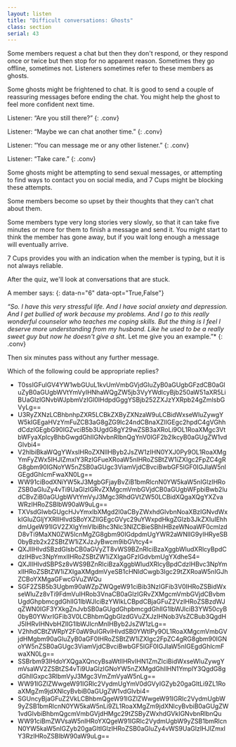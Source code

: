 ```yaml
---
layout: listen
title: "Difficult conversations: Ghosts"
class: section
serial: 43
---
```

Some members request a chat but then they don't respond, or they respond once or twice but then stop for no apparent reason. Sometimes they go offline, sometimes not. Listeners sometimes refer to these members as ghosts.

Some ghosts might be frightened to chat. It is good to send a couple of reassuring messages before ending the chat. You might help the ghost to feel more confident next time.

Listener: “Are you still there?”
{: .conv}

Listener: “Maybe we can chat another time.”
{: .conv}

Listener: “You can message me or any other listener.”
{: .conv}

Listener: “Take care.”
{: .conv}

Some ghosts might be attempting to send sexual messages, or attempting to find ways to contact you on social media, and 7 Cups might be blocking these attempts.

Some members become so upset by their thoughts that they can't chat about them.

Some members type very long stories very slowly, so that it can take five minutes or more for them to finish a message and send it. You might start to think the member has gone away, but if you wait long enough a message will eventually arrive.

7 Cups provides you with an indication when the member is typing, but it is not always reliable.

After the quiz, we'll look at conversations that are stuck.

A member says:
{: data-n="6" data-opt="True,False"}

*“So. I have this very stressful life. And I have social anxiety and depression. And I get bullied of work because my problems. And I go to this really wonderful counselor who teaches me coping skills. But the thing is I feel I deserve more understanding from my husband. Like he used to be a really sweet guy but now he doesn't give a sh*t. Let me give you an example.”*
{: .conv}

Then six minutes pass without any further message.

Which of the following could be appropriate replies?

- T0ssIGFuIGV4YW1wbGUuL1kvUmVmbGVjdGluZyB0aGUgbGFzdCB0aGluZyB0aGUgbWVtYmVyIHNhaWQgZW5jb3VyYWdlcyBjb250aW51aXR5LiBUaGlzIGNvbWJpbmVzIGl0IHdpdGggYSBjb252ZXJzYXRpb24gZmlsbGVyLg==
- U3RyZXNzLCBhbnhpZXR5LCBkZXByZXNzaW9uLCBidWxseWluZywgYW5kIGEgaHVzYmFuZCB3aG8gZG9lc24ndCBnaXZlIGEgc2hpdC4gVGhhdCdzIGEgbG90IGZvciB5b3UgdG8gY29wZSB3aXRoLi9OL1RoaXMgc3VtbWFyaXplcyBhbGwgdGhlIGNvbnRlbnQgYnV0IGF2b2lkcyB0aGUgZW1vdGlvbi4=
- V2hlbiBkaWQgYWxsIHRoZXNlIHByb2JsZW1zIHN0YXJ0Py9OL1RoaXMgYmFyZWx5IHJlZmxlY3RzIGFueXRoaW5nIHRoZSBtZW1iZXIgc2FpZC4gRG8gbm90IGNoYW5nZSB0aGUgc3ViamVjdCBvciBwbGF5IGF0IGJlaW5nIGEgdGhlcmFwaXN0Lg==
- WW91ciBodXNiYW5kJ3MgbGFjayBvZiB1bmRlcnN0YW5kaW5nIGlzIHRoZSB0aGluZy4vTi9UaGlzIGRvZXMgcmVmbGVjdCB0aGUgbWFpbiBwb2ludCBvZiB0aGUgbWVtYmVyJ3Mgc3RhdGVtZW50LCBidXQgaXQgYXZvaWRzIHRoZSBlbW90aW9uLg==
- TXVsdGlwbGUgcHJvYmxlbXMgd2l0aCByZWxhdGlvbnNoaXBzIGNvdWxkIGluZGljYXRlIHlvdSBoYXZlIGEgcGVyc29uYWxpdHkgZGlzb3JkZXIuIEhhdmUgeW91IGV2ZXIgYmVlbiBhc3Nlc3NlZCBieSBhIHBzeWNoaWF0cmlzdD8vTi9MaXN0ZW5lcnMgZG8gbm90IGdpdmUgYWR2aWNlIG9yIHRyeSB0byBzb2x2ZSBtZW1iZXJzJyBwcm9ibGVtcy4=
- QXJlIHlvdSBzdGlsbCB0aGVyZT8vWS9BZnRlciBzaXggbWludXRlcyBpdCdzIHBvc3NpYmxlIHRoZSBtZW1iZXIgaGFzIGdvbmUgYXdheS4=
- QXJlIHlvdSBPSz8vWS9BZnRlciBzaXggbWludXRlcyBpdCdzIHBvc3NpYmxlIHRoZSBtZW1iZXIgaXMgdmVyeSB1cHNldCwgb3Igc29tZXRoaW5nIGJhZCBoYXMgaGFwcGVuZWQu
- SGF2ZSB5b3Ugbm90aWZpZWQgeW91ciBib3NzIGFib3V0IHRoZSBidWxseWluZz8vTi9FdmVuIHRob3VnaCB0aGlzIGRvZXMgcmVmbGVjdCBvbmUgdGhpbmcgdGhlIG1lbWJlciBzYWlkLCBpdCBjaGFuZ2VzIHRoZSBzdWJqZWN0IGF3YXkgZnJvbSB0aGUgdGhpbmcgdGhlIG1lbWJlciB3YW50cyB0byB0YWxrIGFib3V0LCBhbmQgbGlzdGVuZXJzIHNob3VsZCBub3QgdHJ5IHRvIHNvbHZlIG1lbWJlcnMnIHByb2JsZW1zLg==
- V2hhdCBtZWRpY2F0aW9uIGRvIHlvdSB0YWtlPy9OL1RoaXMgcmVmbGVjdHMgbm90aGluZyB0aGF0IHRoZSBtZW1iZXIgc2FpZC4gRG8gbm90IGNoYW5nZSB0aGUgc3ViamVjdCBvciBwbGF5IGF0IGJlaW5nIGEgdGhlcmFwaXN0Lg==
- SSBrbm93IHdoYXQgaXQncyBsaWtlIHRvIHN1ZmZlciBidWxseWluZywgYmVsaWV2ZSBtZS4vTi9UaGlzIGNoYW5nZXMgdGhlIHN1YmplY3QgdG8gdGhlIGxpc3RlbmVyJ3Mgc3VmZmVyaW5nLg==
- WW91IGZlZWwgeW91IGRlc2VydmUgYmV0dGVyIGZyb20gaGltLi9ZL1RoaXMgZm9jdXNlcyBvbiB0aGUgZW1vdGlvbi4=
- SGUncyBjaGFuZ2VkLCBhbmQgeW91IGZlZWwgeW91IGRlc2VydmUgbW9yZSB1bmRlcnN0YW5kaW5nLi9ZL1RoaXMgZm9jdXNlcyBvbiB0aGUgZW1vdGlvbiBhbmQgcmVmbGVjdHMgc29tZSByZWxhdGVkIGNvbnRlbnQu
- WW91ciBmZWVsaW5nIHRoYXQgeW91IGRlc2VydmUgbW9yZSB1bmRlcnN0YW5kaW5nIGZyb20gaGltIGlzIHRoZSB0aGluZy4vWS9UaGlzIHJlZmxlY3RzIHRoZSBlbW90aW9uLg==
